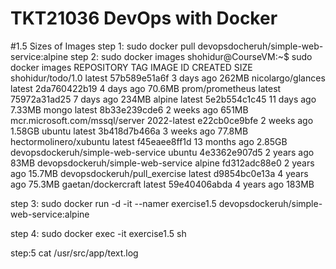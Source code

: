 # TKT21036  DevOps with Docker

#1.5 Sizes of Images
step 1: sudo docker pull devopsdocheruh/simple-web-service:alpine
step 2: sudo docker images
shohidur@CourseVM:~$ sudo docker images
REPOSITORY                          TAG           IMAGE ID       CREATED         SIZE
shohidur/todo/1.0                   latest        57b589e51a6f   3 days ago      262MB
nicolargo/glances                   latest        2da760422b19   4 days ago      70.6MB
prom/prometheus                     latest        75972a31ad25   7 days ago      234MB
alpine                              latest        5e2b554c1c45   11 days ago     7.33MB
mongo                               latest        8b33e239cde6   2 weeks ago     651MB
mcr.microsoft.com/mssql/server      2022-latest   e22cb0ce9bfe   2 weeks ago     1.58GB
ubuntu                              latest        3b418d7b466a   3 weeks ago     77.8MB
hectormolinero/xubuntu              latest        f45eaee8ff1d   13 months ago   2.85GB
devopsdockeruh/simple-web-service   ubuntu        4e3362e907d5   2 years ago     83MB
devopsdockeruh/simple-web-service   alpine        fd312adc88e0   2 years ago     15.7MB
devopsdockeruh/pull_exercise        latest        d9854bc0e13a   4 years ago     75.3MB
gaetan/dockercraft                  latest        59e40406abda   4 years ago     183MB

step 3: sudo docker run -d -it --namer exercise1.5 devopsdockeruh/simple-web-service:alpine

step 4: sudo docker exec -it exercise1.5 sh

step:5 cat /usr/src/app/text.log
